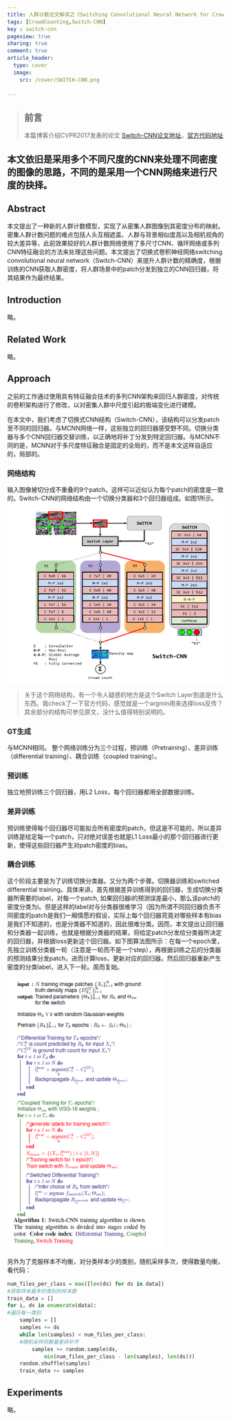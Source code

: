 ```yaml
---
title: 人群计数论文解读之《Switching Convolutional Neural Network for Crowd Counting》
tags: [CrowdCounting,Switch-CNN]
key : switch-cnn
pageview: true
sharing: true
comment: true
article_header:
  type: cover
  image:
    src: /cover/SWITCH-CNN.png

---
```


> ## 前言
>本篇博客介绍CVPR2017发表的论文 [Switch-CNN论文地址](http://openaccess.thecvf.com/content_cvpr_2017/papers/Sam_Switching_Convolutional_Neural_CVPR_2017_paper.pdf)。[官方代码地址](https://github.com/val-iisc/crowd-counting-scnn)
<!--more-->
本文依旧是采用多个不同尺度的CNN来处理不同密度的图像的思路，不同的是采用一个CNN网络来进行尺度的抉择。
------

## Abstract
  本文提出了一种新的人群计数模型，实现了从密集人群图像到其密度分布的映射。密集人群计数问题的难点包括人头互相遮盖、人群与背景相似度高以及相机视角的较大差异等，此前效果较好的人群计数网络使用了多尺寸CNN、循环网络或多列CNN特征融合的方法来处理这些问题。本文提出了切换式卷积神经网络switching convolutional neural network（Switch-CNN）来提升人群计数的精确度，根据训练的CNN获取人群密度，将人群场景中的patch分发到独立的CNN回归器，将其结果作为最终结果。

## Introduction
略。

## Related Work

略。



## Approach
之前的工作通过使用具有特征融合技术的多列CNN架构来回归人群密度，对传统的卷积架构进行了修改，以对密集人群中尺度引起的极端变化进行建模。

在本文中，我们考虑了切换式CNN结构（Switch-CNN），该结构可以分发patch至不同的回归器。与MCNN网络一样，这些独立的回归器感受野不同。切换分类器与多个CNN回归器交替训练，以正确地将补丁分发到特定回归器。与MCNN不同的是，MCNN对于多尺度特征融合是固定的全局的，而不是本文这样自适应的，局部的。

### 网络结构

输入图像被切分成不重叠的9个patch，这样可以近似认为每个patch的密度是一致的。Switch-CNN的网络结构由一个切换分类器和3个回归器组成。如图1所示。
![图1 Switch-CNN网络结构](/postimages/Switch/arch.png)

>关于这个网络结构，有一个令人疑惑的地方是这个Switch Layer到底是什么东西。我check了一下官方代码，感觉就是一个argmin用来选择loss反传？其余部分的结构可参见原文，没什么值得特别说明的。

### GT生成
与MCNN相同。
整个网络训练分为三个过程，预训练（Pretraining）、差异训练（differential training）、耦合训练（coupled training）。

### 预训练

独立地预训练三个回归器，用L2 Loss，每个回归器都用全部数据训练。

### 差异训练
预训练使得每个回归器尽可能拟合所有密度的patch，但这是不可能的，所以差异训练是给定每一个patch，只对绝对误差也就是L1 Loss最小的那个回归器进行更新，使得这些回归器产生对patch密度的bias。

### 耦合训练

这个阶段主要是为了训练切换分类器。又分为两个步骤。切换器训练和switched differential training。具体来讲，首先根据差异训练得到的回归器，生成切换分类器所需要的label，对每一个patch, 如果回归器i的预测误差最小，那么该patch的密度分类为i。但是这样的label对与分类器很难学习（因为所谓不同回归器负责不同密度的patch是我们一厢情愿的假设，实际上每个回归器究竟对哪些样本有bias是我们不知道的，也是分类器不知道的，因此很难分类。因而，本文提出让回归器和分类器一起训练，也就是根据分类器的结果，将给定patch分发给分类器所决定的回归器，并根据loss更新这个回归器。如下图算法图所示：在每一个epoch里，先独立训练分类器一轮（注意是一轮而不是一个step），再根据训练之后的分类器的预测结果分发patch，进而计算loss，更新对应的回归器。然后回归器重新产生密度的分类label，进入下一轮。周而复始。

![训练算法](/postimages/Switch/algo.png)

另外为了克服样本不均衡，对分类样本少的类别，随机采样多次，使得数量均衡，看代码：

``` Python
num_files_per_class = max([len(ds) for ds in data])
#获取样本最多的类别的样本数
train_data = []
for i, ds in enumerate(data):
#遍历每一类别
    samples = []
    samples += ds
    while len(samples) < num_files_per_class:
    #随机采样将数量差异补齐
        samples += random.sample(ds,
            min(num_files_per_class - len(samples), len(ds)))
    random.shuffle(samples)                 
    train_data += samples
```

## Experiments
略。